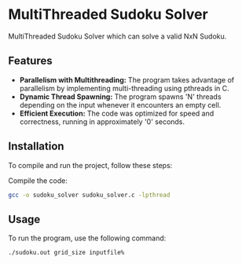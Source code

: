 # MultiThreaded Sudoku Solver

MultiThreaded Sudoku Solver which can solve a valid NxN Sudoku.

## Features

- **Parallelism with Multithreading:** The program takes advantage of parallelism by implementing multi-threading using pthreads in C.
- **Dynamic Thread Spawning:** The program spawns 'N' threads depending on the input whenever it encounters an empty cell.
- **Efficient Execution:** The code was optimized for speed and correctness, running in approximately '0' seconds.

## Installation

To compile and run the project, follow these steps:

Compile the code:
```bash
gcc -o sudoku_solver sudoku_solver.c -lpthread
```

## Usage

To run the program, use the following command:
```bash
./sudoku.out grid_size inputfile%
